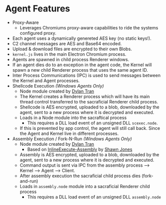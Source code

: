 # Agent Features
- Proxy-Aware 
  - Leverages Chromiums proxy-aware capabilities to ride the systems configured proxy.
- Each agent uses a dynamically genereted AES key (no static keys!).
- C2 channel messages are AES and Base64 encoded.
- Upload & download files are encrypted to their own Blobs.
- `kernel.js` lives in the main Electron Chromium process.
- Agents are spawned in child process Renderer windows.
- If an agent dies do to an exception in the agent code, the Kernel will spawn a new child Renderer process that uses the same agent ID.
- Inter Process Communications (IPC) is used to send messages between the Kernel and Agent processes.
- Shellcode Execution _(Windows Agents Only)_
  - Node module created by [Dylan Tran](https://x.com/d_tranman) 
  - The Kernel creates a Renderer process which will have its main thread control transferred to the sacraficial Renderer child process.
  - Shellcode is AES encrypted, uploaded to a blob, downloaded by the agent, sent to a new process where it is decrypted and executed.
  - Loads in a Node module into the sacraftical process
    - This requires a DLL load event of an unsigned DLL `scexec.node`. 
  - If this is prevented by app control, the agent will still call back. Since the Agent and Kernel live in different processes.
- Assembly Execution / Fork-N-Run _(Windows Agents Only)_
  - Node module created by [Dylan Tran](https://x.com/d_tranman) 
    - Based on [InlineExecute-Assembly](https://github.com/anthemtotheego/InlineExecute-Assembly) by [Shawn Jones](https://x.com/anthemtotheego)
  - Assembly is AES encrypted, uploaded to a blob, downloaded by the agent, sent to a new process where it is decrypted and executed.
  - Command output is sent via IPC from the assembly process --> Kernel --> Agent --> Client.
  - After assembly execution the sacraficial child process dies (fork-and-run)
  - Loads in `assembly.node` module into a sacraficial Renderer child process
    - This requires a DLL load event of an unsigned DLL `assembly.node`